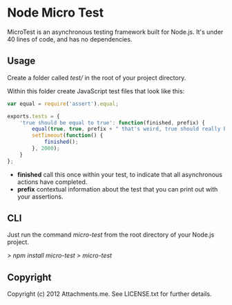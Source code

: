 Node Micro Test
===============

MicroTest is an asynchronous testing framework built for Node.js. It's under 40 lines of code, and has no dependencies.

Usage
-----

Create a folder called _test/_ in the root of your project directory.

Within this folder create JavaScript test files that look like this:

```javascript
var equal = require('assert').equal;

exports.tests = {
	'true should be equal to true': function(finished, prefix) {
		equal(true, true, prefix + " that's weird, true should really be equal to true.");
		setTimeout(function() {
			finished();
		}, 2000);
	}
};
```

* __finished__ call this once within your test, to indicate that all asynchronous actions have completed.
* __prefix__ contextual information about the test that you can print out with your assertions.

CLI
---

Just run the command _micro-test_ from the root directory of your Node.js project.

_> npm install micro-test_
_> micro-test_

Copyright
---------

Copyright (c) 2012 Attachments.me. See LICENSE.txt for further details.